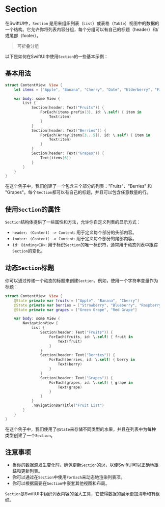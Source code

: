 # Section

在SwiftUI中，`Section` 是用来组织列表（`List`）或表格（`Table`）视图中的数据的一个结构。它允许你将列表内容分组，每个分组可以有自己的标题（header）和/或尾部（footer）。
>可折叠分组

以下是如何在SwiftUI中使用`Section`的一些基本示例：

## 基本用法

```swift
struct ContentView: View {
    let items = ["Apple", "Banana", "Cherry", "Date", "Elderberry", "Fig", "Grape"]

    var body: some View {
        List {
            Section(header: Text("Fruits")) {
                ForEach(items.prefix(3), id: \.self) { item in
                    Text(item)
                }
            }
            Section(header: Text("Berries")) {
                ForEach(Array(items[3...5]), id: \.self) { item in
                    Text(item)
                }
            }
            Section(header: Text("Grapes")) {
                Text(items[6])
            }
        }
    }
}
```

在这个例子中，我们创建了一个包含三个部分的列表："Fruits"、"Berries" 和 "Grapes"。每个`Section`都可以有自己的标题，并且可以包含任意数量的行。

## 使用`Section`的属性

`Section`结构体提供了一些属性和方法，允许你自定义列表的显示方式：

- `header: (Content) -> Content`: 用于定义每个部分的头部内容。
- `footer: (Content) -> Content`: 用于定义每个部分的尾部内容。
- `id: Binding<ID>`: 用于标识`Section`的唯一标识符，通常用于动态列表中跟踪`Section`的变化。

## 动态`Section`标题

你可以通过传递一个动态的标题来创建`Section`。例如，使用一个字符串变量作为标题：

```swift
struct ContentView: View {
    @State private var fruits = ["Apple", "Banana", "Cherry"]
    @State private var berries = ["Strawberry", "Blueberry", "Raspberry"]
    @State private var grapes = ["Green Grape", "Red Grape"]

    var body: some View {
        NavigationView {
            List {
                Section(header: Text("Fruits")) {
                    ForEach(fruits, id: \.self) { fruit in
                        Text(fruit)
                    }
                }
                Section(header: Text("Berries")) {
                    ForEach(berries, id: \.self) { berry in
                        Text(berry)
                    }
                }
                Section(header: Text("Grapes")) {
                    ForEach(grapes, id: \.self) { grape in
                        Text(grape)
                    }
                }
            }
            .navigationBarTitle("Fruit List")
        }
    }
}
```

在这个例子中，我们使用了`@State`来存储不同类型的水果，并且在列表中为每种类型创建了一个`Section`。

## 注意事项

- 当你的数据源发生变化时，确保更新`Section`的`id`，以便SwiftUI可以正确地跟踪和更新列表。
- 你可以通过在`Section`中使用`ForEach`来动态地渲染列表项。
- 你可以根据需要在`Section`中嵌套其他视图和布局。

`Section`是SwiftUI中组织列表内容的强大工具，它使得数据的展示更加清晰和有组织。
